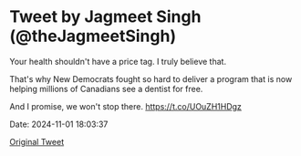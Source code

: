 # Tweet by Jagmeet Singh (@theJagmeetSingh)

Your health shouldn't have a price tag. I truly believe that.

That's why New Democrats fought so hard to deliver a program that is now helping millions of Canadians see a dentist for free.

And I promise, we won't stop there. https://t.co/UOuZH1HDgz

Date: 2024-11-01 18:03:37

[Original Tweet](https://x.com/theJagmeetSingh/status/1852411186324643925)
